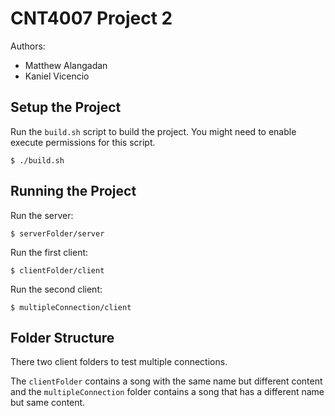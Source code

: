 # CNT4007 Project 2

Authors:

- Matthew Alangadan
- Kaniel Vicencio

## Setup the Project

Run the `build.sh` script to build the project. You might need to enable execute permissions for this script.

    $ ./build.sh

## Running the Project

Run the server:

    $ serverFolder/server

Run the first client:

    $ clientFolder/client

Run the second client:

    $ multipleConnection/client

## Folder Structure

There two client folders to test multiple connections.

The `clientFolder` contains a song with the same name but different content and the `multipleConnection` folder contains a song that has a different name but same content.
